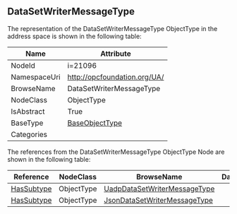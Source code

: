 <!-- objecttype -->
## DataSetWriterMessageType
  
<!-- end of text -->
The representation of the DataSetWriterMessageType ObjectType in the address space is shown in the following table:  

|Name|Attribute|
|---|---|
|NodeId|i=21096|
|NamespaceUri|http://opcfoundation.org/UA/|
|BrowseName|DataSetWriterMessageType|
|NodeClass|ObjectType|
|IsAbstract|True|
|BaseType|[BaseObjectType](../../ObjectTypes/BaseObjectType/readme.md)|
|Categories||

The references from the DataSetWriterMessageType ObjectType Node are shown in the following table:  

|Reference|NodeClass|BrowseName|DataType|TypeDefinition|ModellingRule|
|---|---|---|---|---|---|
|[HasSubtype](../../ReferenceTypes/HasSubtype/readme.md)|ObjectType|[UadpDataSetWriterMessageType](#UadpDataSetWriterMessageType)||||
|[HasSubtype](../../ReferenceTypes/HasSubtype/readme.md)|ObjectType|[JsonDataSetWriterMessageType](#JsonDataSetWriterMessageType)||||


